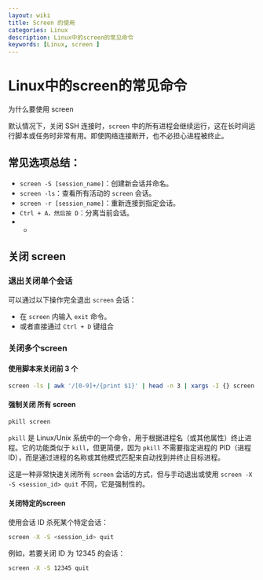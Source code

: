 ```yaml
---
layout: wiki
title: Screen 的使用
categories: Linux
description: Linux中的screen的常见命令
keywords: [Linux, screen ] 
---
```



# Linux中的screen的常见命令

为什么要使用 screen 

默认情况下，关闭 SSH 连接时，`screen` 中的所有进程会继续运行，这在长时间运行脚本或任务时非常有用。即使网络连接断开，也不必担心进程被终止。

## 常见选项总结：

- `screen -S [session_name]`：创建新会话并命名。
- `screen -ls`：查看所有活动的 `screen` 会话。
- `screen -r [session_name]`：重新连接到指定会话。
- `Ctrl + A，然后按 D`：分离当前会话。
- - 

## 关闭 screen 

### 退出关闭单个会话

可以通过以下操作完全退出 `screen` 会话：

- 在 `screen` 内输入 `exit` 命令。
- 或者直接通过 `Ctrl + D` 键组合



### 关闭多个screen 



#### 使用脚本来关闭前 3 个 



```bash
screen -ls | awk '/[0-9]+/{print $1}' | head -n 3 | xargs -I {} screen -X -S {} quit

```



#### 强制关闭 所有 screen 



```bash
pkill screen 
```

`pkill` 是 Linux/Unix 系统中的一个命令，用于根据进程名（或其他属性）终止进程。它的功能类似于 `kill`，但更简便，因为 `pkill` 不需要指定进程的 PID（进程ID），而是通过进程的名称或其他模式匹配来自动找到并终止目标进程。

这是一种非常快速关闭所有 `screen` 会话的方式，但与手动退出或使用 `screen -X -S <session_id> quit` 不同，它是强制性的。

#### 关闭特定的screen  

使用会话 ID 杀死某个特定会话：

```bash
screen -X -S <session_id> quit
```



例如，若要关闭 ID 为 12345 的会话：

```bash
screen -X -S 12345 quit
```

